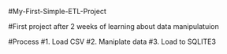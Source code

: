 #My-First-Simple-ETL-Project

#First project after 2 weeks of learning about data manipulatuion

#Process
#1. Load CSV
#2. Maniplate data
#3. Load to SQLITE3
